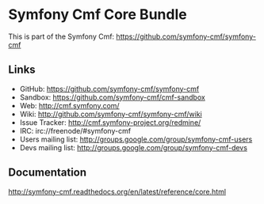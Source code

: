 # Symfony Cmf Core Bundle

This is part of the Symfony Cmf: <https://github.com/symfony-cmf/symfony-cmf>

## Links

- GitHub: <https://github.com/symfony-cmf/symfony-cmf>
- Sandbox: <https://github.com/symfony-cmf/cmf-sandbox>
- Web: <http://cmf.symfony.com/>
- Wiki: <http://github.com/symfony-cmf/symfony-cmf/wiki>
- Issue Tracker: <http://cmf.symfony-project.org/redmine/>
- IRC: irc://freenode/#symfony-cmf
- Users mailing list: <http://groups.google.com/group/symfony-cmf-users>
- Devs mailing list: <http://groups.google.com/group/symfony-cmf-devs>

## Documentation

http://symfony-cmf.readthedocs.org/en/latest/reference/core.html
